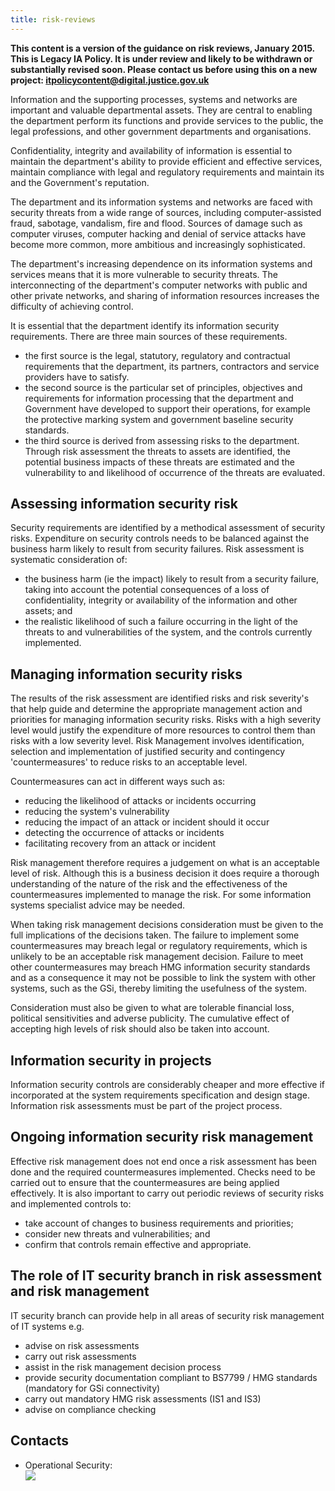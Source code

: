 ```yaml
---
title: risk-reviews
---
```


<b>This content is a version of the guidance on risk reviews, January 2015.<br/>
This is Legacy IA Policy. It is under review and likely to be withdrawn or substantially revised soon. Please contact us before using this on a new project: <a href="mailto:itpolicycontent@digital.justice.gov.uk?subject=risk-reviews">itpolicycontent@digital.justice.gov.uk</a></b>

Information and the supporting processes, systems and networks are important and valuable departmental assets. They are central to enabling the department perform its functions and provide services to the public, the legal professions, and other government departments and organisations.

Confidentiality, integrity and availability of information is essential to maintain the department's ability to provide efficient and effective services, maintain compliance with legal and regulatory requirements and maintain its and the Government's reputation.

The department and its information systems and networks are faced with security threats from a wide range of sources, including computer-assisted fraud, sabotage, vandalism, fire and flood. Sources of damage such as computer viruses, computer hacking and denial of service attacks have become more common, more ambitious and increasingly sophisticated.

The department's increasing dependence on its information systems and services means that it is more vulnerable to security threats. The interconnecting of the department's computer networks with public and other private networks, and sharing of information resources increases the difficulty of achieving control.

It is essential that the department identify its information security requirements. There are three main sources of these requirements.

*   the first source is the legal, statutory, regulatory and contractual requirements that the department, its partners, contractors and service providers have to satisfy.
*   the second source is the particular set of principles, objectives and requirements for information processing that the department and Government have developed to support their operations, for example the protective marking system and government baseline security standards.
*   the third source is derived from assessing risks to the department. Through risk assessment the threats to assets are identified, the potential business impacts of these threats are estimated and the vulnerability to and likelihood of occurrence of the threats are evaluated.

## Assessing information security risk

Security requirements are identified by a methodical assessment of security risks. Expenditure on security controls needs to be balanced against the business harm likely to result from security failures. Risk assessment is systematic consideration of:

* the business harm (ie the impact) likely to result from a security failure, taking into account the potential consequences of a loss of confidentiality, integrity or availability of the information and other assets; and
* the realistic likelihood of such a failure occurring in the light of the threats to and vulnerabilities of the system, and the controls currently implemented.

## Managing information security risks

The results of the risk assessment are identified risks and risk severity's that help guide and determine the appropriate management action and priorities for managing information security risks. Risks with a high severity level would justify the expenditure of more resources to control them than risks with a low severity level. Risk Management involves identification, selection and implementation of justified security and contingency 'countermeasures' to reduce risks to an acceptable level.

Countermeasures can act in different ways such as:

* reducing the likelihood of attacks or incidents occurring
* reducing the system's vulnerability
* reducing the impact of an attack or incident should it occur
* detecting the occurrence of attacks or incidents
* facilitating recovery from an attack or incident

Risk management therefore requires a judgement on what is an acceptable level of risk. Although this is a business decision it does require a thorough understanding of the nature of the risk and the effectiveness of the countermeasures implemented to manage the risk. For some information systems specialist advice may be needed.

When taking risk management decisions consideration must be given to the full implications of the decisions taken. The failure to implement some countermeasures may breach legal or regulatory requirements, which is unlikely to be an acceptable risk management decision. Failure to meet other countermeasures may breach HMG information security standards and as a consequence it may not be possible to link the system with other systems, such as the GSi, thereby limiting the usefulness of the system.

Consideration must also be given to what are tolerable financial loss, political sensitivities and adverse publicity. The cumulative effect of accepting high levels of risk should also be taken into account.

## Information security in projects

Information security controls are considerably cheaper and more effective if incorporated at the system requirements specification and design stage. Information risk assessments must be part of the project process.

## Ongoing information security risk management

Effective risk management does not end once a risk assessment has been done and the required countermeasures implemented. Checks need to be carried out to ensure that the countermeasures are being applied effectively. It is also important to carry out periodic reviews of security risks and implemented controls to:

* take account of changes to business requirements and priorities;
* consider new threats and vulnerabilities; and
* confirm that controls remain effective and appropriate.

## The role of IT security branch in risk assessment and risk management

IT security branch can provide help in all areas of security risk management of IT systems e.g.

* advise on risk assessments
* carry out risk assessments
* assist in the risk management decision process
* provide security documentation compliant to BS7799 / HMG standards (mandatory for GSi connectivity)
* carry out mandatory HMG risk assessments (IS1 and IS3)
* advise on compliance checking

## Contacts

- Operational Security:<br/>![](https://s3-eu-west-2.amazonaws.com/intranet-prod-storage-1dvcquh7kophi/uploads/2017/12/c44e91c8a5d308c4953ef918b987f543.gif)